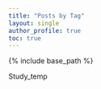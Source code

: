 ```yaml
---
title: "Posts by Tag"
layout: single
author_profile: true
toc: true
---
```


{% include base_path %}

Study_temp
